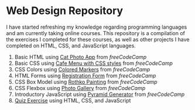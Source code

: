 # Web Design Repository
I have started refreshing my knowledge regarding programming languages and am currently taking online courses. This repository is a compilation of the exercises I completed for these courses, as well as other projects I have completed on HTML, CSS, and JavaScript languages.

1. Basic HTML using [Cat Photo App](https://github.com/pjbramos/web_design/blob/main/HTML%2C%20CSS/catphotoapp.html) from *freeCodeCamp*
2. Basic CSS using [Cafe Menu with CSS styles](https://github.com/pjbramos/web_design/blob/main/HTML%2C%20CSS/cafe%20menu.html) from *freeCodeCamp*
3. CSS Colors using [Colored Markers](https://github.com/pjbramos/web_design/blob/main/HTML%2C%20CSS/colored%20markers%20styles.css) from *freeCodeCamp*
4. HTML Forms using [Registration Form](https://github.com/pjbramos/web_design/blob/main/HTML%2C%20CSS/registration%20form.html) from *freeCodeCamp*
5. CSS Box Model using [Rothko Painting](https://github.com/pjbramos/web_design/blob/main/HTML%2C%20CSS/css%20box%20model%20styles.css) from *freeCodeCamp*
6. CSS Flexbox using [Photo Gallery](https://github.com/pjbramos/web_design/blob/main/HTML%2C%20CSS/css%20flexbox%20styles.css) from *freeCodeCamp*
7. Introductory JavaScript using [Pyramid Generator](https://github.com/pjbramos/web_design/blob/main/JS/pyramid.js) from *freeCodeCamp*
8. [Quiz Exercise]() using HTML, CSS, and JavaScript
